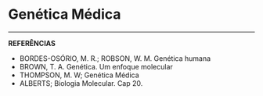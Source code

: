 # Genética Médica

---

**REFERÊNCIAS**

* BORDES-OSÓRIO, M. R.; ROBSON, W. M. Genética humana
* BROWN, T. A. Genética. Um enfoque molecular
* THOMPSON, M. W; Genética Médica
* ALBERTS; Biologia Molecular. Cap 20.




